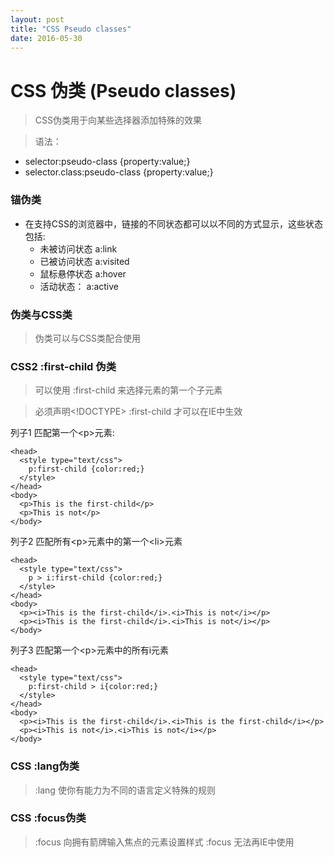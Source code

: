 ```yaml
---
layout: post
title: "CSS Pseudo classes"
date: 2016-05-30
---
```


# CSS 伪类 (Pseudo classes)

> CSS伪类用于向某些选择器添加特殊的效果

>语法：
  - selector:pseudo-class {property:value;}
  - selector.class:pseudo-class {property:value;}

### 锚伪类

* 在支持CSS的浏览器中，链接的不同状态都可以以不同的方式显示，这些状态包括:
  - 未被访问状态 a:link
  - 已被访问状态 a:visited
  - 鼠标悬停状态 a:hover
  - 活动状态：   a:active

### 伪类与CSS类

> 伪类可以与CSS类配合使用

### CSS2 :first-child 伪类

> 可以使用 :first-child 来选择元素的第一个子元素

> 必须声明<!DOCTYPE> :first-child 才可以在IE中生效

列子1 匹配第一个&lt;p&gt;元素:

    <head>
      <style type="text/css">
        p:first-child {color:red;}
      </style>
    </head>
    <body>
      <p>This is the first-child</p>
      <p>This is not</p>
    </body>

列子2 匹配所有&lt;p&gt;元素中的第一个&lt;li&gt;元素

    <head>
      <style type="text/css">
        p > i:first-child {color:red;}
      </style>
    </head>
    <body>
      <p><i>This is the first-child</i>.<i>This is not</i></p>
      <p><i>This is the first-child</i>.<i>This is not</i></p>
    </body>

列子3 匹配第一个&lt;p&gt;元素中的所有i元素

    <head>
      <style type="text/css">
        p:first-child > i{color:red;}
      </style>
    </head>
    <body>
      <p><i>This is the first-child</i>.<i>This is the first-child</i></p>
      <p><i>This is not</i>.<i>This is not</i></p>
    </body>

### CSS :lang伪类

> :lang 使你有能力为不同的语言定义特殊的规则


### CSS :focus伪类

> :focus 向拥有箭牌输入焦点的元素设置样式
> :focus 无法再IE中使用
